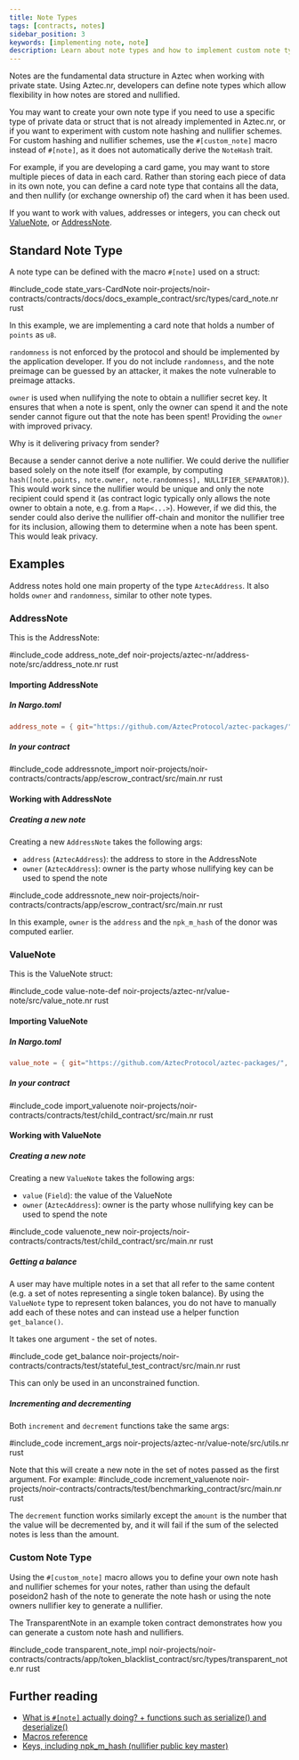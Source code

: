 ```yaml
---
title: Note Types
tags: [contracts, notes]
sidebar_position: 3
keywords: [implementing note, note]
description: Learn about note types and how to implement custom note types in your Aztec smart contracts.
---
```


Notes are the fundamental data structure in Aztec when working with private state. Using Aztec.nr, developers can define note types which allow flexibility in how notes are stored and nullified.

You may want to create your own note type if you need to use a specific type of private data or struct that is not already implemented in Aztec.nr, or if you want to experiment with custom note hashing and nullifier schemes. For custom hashing and nullifier schemes, use the `#[custom_note]` macro instead of `#[note]`, as it does not automatically derive the `NoteHash` trait.

For example, if you are developing a card game, you may want to store multiple pieces of data in each card. Rather than storing each piece of data in its own note, you can define a card note type that contains all the data, and then nullify (or exchange ownership of) the card when it has been used.

If you want to work with values, addresses or integers, you can check out [ValueNote](#valuenote), or [AddressNote](#addressnote).

## Standard Note Type

A note type can be defined with the macro `#[note]` used on a struct:

#include_code state_vars-CardNote noir-projects/noir-contracts/contracts/docs/docs_example_contract/src/types/card_note.nr rust

<!-- TODO: Explain what #[derive(Eq, Serialize, Deserialize, Packable)] are in the code block -->

In this example, we are implementing a card note that holds a number of `points` as `u8`.

`randomness` is not enforced by the protocol and should be implemented by the application developer. If you do not include `randomness`, and the note preimage can be guessed by an attacker, it makes the note vulnerable to preimage attacks.

`owner` is used when nullifying the note to obtain a nullifier secret key.
It ensures that when a note is spent, only the owner can spend it and the note sender cannot figure out that the note has been spent!
Providing the `owner` with improved privacy.

Why is it delivering privacy from sender?

Because a sender cannot derive a note nullifier.
We could derive the nullifier based solely on the note itself (for example, by computing `hash([note.points, note.owner, note.randomness], NULLIFIER_SEPARATOR)`).
This would work since the nullifier would be unique and only the note recipient could spend it (as contract logic typically only allows the note owner to obtain a note, e.g. from a `Map<...>`).
However, if we did this, the sender could also derive the nullifier off-chain and monitor the nullifier tree for its inclusion, allowing them to determine when a note has been spent.
This would leak privacy.


## Examples

Address notes hold one main property of the type `AztecAddress`. It also holds `owner` and `randomness`, similar to other note types.

### AddressNote

This is the AddressNote:

#include_code address_note_def noir-projects/aztec-nr/address-note/src/address_note.nr rust

#### Importing AddressNote

##### In Nargo.toml

```toml
address_note = { git="https://github.com/AztecProtocol/aztec-packages/", tag="#include_aztec_version", directory="noir-projects/aztec-nr/address-note" }
```

##### In your contract

#include_code addressnote_import noir-projects/noir-contracts/contracts/app/escrow_contract/src/main.nr rust

#### Working with AddressNote

##### Creating a new note

Creating a new `AddressNote` takes the following args:

- `address` (`AztecAddress`): the address to store in the AddressNote
- `owner` (`AztecAddress`): owner is the party whose nullifying key can be used to spend the note

#include_code addressnote_new noir-projects/noir-contracts/contracts/app/escrow_contract/src/main.nr rust

In this example, `owner` is the `address` and the `npk_m_hash` of the donor was computed earlier.

### ValueNote

This is the ValueNote struct:

#include_code value-note-def noir-projects/aztec-nr/value-note/src/value_note.nr rust

#### Importing ValueNote

##### In Nargo.toml

```toml
value_note = { git="https://github.com/AztecProtocol/aztec-packages/", tag="#include_aztec_version", directory="noir-projects/aztec-nr/value-note" }
```

##### In your contract

#include_code import_valuenote noir-projects/noir-contracts/contracts/test/child_contract/src/main.nr rust

#### Working with ValueNote

##### Creating a new note

Creating a new `ValueNote` takes the following args:

- `value` (`Field`): the value of the ValueNote
- `owner` (`AztecAddress`): owner is the party whose nullifying key can be used to spend the note

#include_code valuenote_new noir-projects/noir-contracts/contracts/test/child_contract/src/main.nr rust

##### Getting a balance

A user may have multiple notes in a set that all refer to the same content (e.g. a set of notes representing a single token balance). By using the `ValueNote` type to represent token balances, you do not have to manually add each of these notes and can instead use a helper function `get_balance()`.

It takes one argument - the set of notes.

#include_code get_balance noir-projects/noir-contracts/contracts/test/stateful_test_contract/src/main.nr rust

This can only be used in an unconstrained function.

##### Incrementing and decrementing

Both `increment` and `decrement` functions take the same args:

#include_code increment_args noir-projects/aztec-nr/value-note/src/utils.nr rust

Note that this will create a new note in the set of notes passed as the first argument.
For example:
#include_code increment_valuenote noir-projects/noir-contracts/contracts/test/benchmarking_contract/src/main.nr rust

The `decrement` function works similarly except the `amount` is the number that the value will be decremented by, and it will fail if the sum of the selected notes is less than the amount.

### Custom Note Type

Using the `#[custom_note]` macro allows you to define your own note hash and nullifier schemes for your notes, rather than using the default poseidon2 hash of the note to generate the note hash or using the note owners nullifier key to generate a nullifier.

The TransparentNote in an example token contract demonstrates how you can generate a custom note hash and nullifiers.

#include_code transparent_note_impl noir-projects/noir-contracts/contracts/app/token_blacklist_contract/src/types/transparent_note.nr rust

## Further reading

- [What is `#[note]` actually doing? + functions such as serialize() and deserialize()](../../../aztec/smart_contracts/functions/attributes.md#implementing-notes)
- [Macros reference](../../../developers/reference/smart_contract_reference/macros.md)
- [Keys, including npk_m_hash (nullifier public key master)](../../../aztec/concepts/accounts/keys.md)
